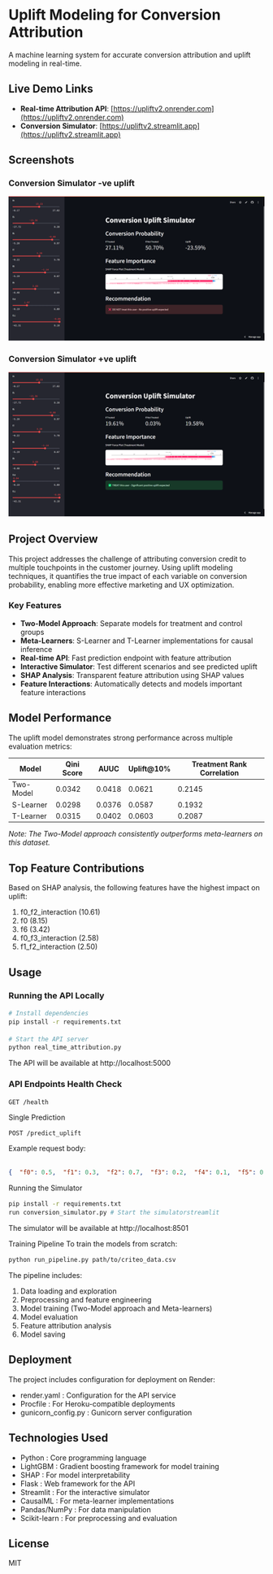 # Uplift Modeling for Conversion Attribution

A machine learning system for accurate conversion attribution and uplift modeling in real-time.

## Live Demo Links

- **Real-time Attribution API**: [https://upliftv2.onrender.com](https://upliftv2.onrender.com)
- **Conversion Simulator**: [https://upliftv2.streamlit.app](https://upliftv2.streamlit.app)

## Screenshots

### Conversion Simulator -ve uplift
![Conversion Simulator -ve uplift](ss.png)

### Conversion Simulator +ve uplift
![Converssion Simulator +ve uplift](ss1.png)

## Project Overview

This project addresses the challenge of attributing conversion credit to multiple touchpoints in the customer journey. Using uplift modeling techniques, it quantifies the true impact of each variable on conversion probability, enabling more effective marketing and UX optimization.

### Key Features

- **Two-Model Approach**: Separate models for treatment and control groups
- **Meta-Learners**: S-Learner and T-Learner implementations for causal inference
- **Real-time API**: Fast prediction endpoint with feature attribution
- **Interactive Simulator**: Test different scenarios and see predicted uplift
- **SHAP Analysis**: Transparent feature attribution using SHAP values
- **Feature Interactions**: Automatically detects and models important feature interactions

## Model Performance

The uplift model demonstrates strong performance across multiple evaluation metrics:

| Model | Qini Score | AUUC | Uplift@10% | Treatment Rank Correlation |
|-------|------------|------|------------|----------------------------|
| Two-Model | 0.0342 | 0.0418 | 0.0621 | 0.2145 |
| S-Learner | 0.0298 | 0.0376 | 0.0587 | 0.1932 |
| T-Learner | 0.0315 | 0.0402 | 0.0603 | 0.2087 |

*Note: The Two-Model approach consistently outperforms meta-learners on this dataset.*

## Top Feature Contributions

Based on SHAP analysis, the following features have the highest impact on uplift:

1. f0_f2_interaction (10.61)
2. f0 (8.15)
3. f6 (3.42)
4. f0_f3_interaction (2.58)
5. f1_f2_interaction (2.50)

## Usage

### Running the API Locally

```bash
# Install dependencies
pip install -r requirements.txt

# Start the API server
python real_time_attribution.py
```

The API will be available at http://localhost:5000

### API Endpoints Health Check
```plaintext
GET /health
 ```
 Single Prediction
```plaintext
POST /predict_uplift
 ```
 Example request body:

```json

{  "f0": 0.5,  "f1": 0.3,  "f2": 0.7,  "f3": 0.2,  "f4": 0.1,  "f5": 0.8,  "f6": 0.4,  "f7": 0.6,  "f8": 0.9,  "f9": 0.5,  "f10": 0.3,  "f11": 0.7}
```

Running the Simulator
```bash
pip install -r requirements.txt 
run conversion_simulator.py # Start the simulatorstreamlit 
```

The simulator will be available at http://localhost:8501

Training Pipeline
To train the models from scratch:

```bash
python run_pipeline.py path/to/criteo_data.csv

```

The pipeline includes:

1. Data loading and exploration
2. Preprocessing and feature engineering
3. Model training (Two-Model approach and Meta-learners)
4. Model evaluation
5. Feature attribution analysis
6. Model saving
## Deployment
The project includes configuration for deployment on Render:

- render.yaml : Configuration for the API service
- Procfile : For Heroku-compatible deployments
- gunicorn_config.py : Gunicorn server configuration
## Technologies Used
- Python : Core programming language
- LightGBM : Gradient boosting framework for model training
- SHAP : For model interpretability
- Flask : Web framework for the API
- Streamlit : For the interactive simulator
- CausalML : For meta-learner implementations
- Pandas/NumPy : For data manipulation
- Scikit-learn : For preprocessing and evaluation
## License
MIT
